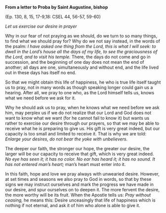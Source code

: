 

**From a letter to Proba by Saint Augustine, bishop**

(Ep. 130, 8, 15, 17-9,18: CSEL 44, 56-57, 59-60)

_Let us exercise our desire in prayer_

Why in our fear of not praying as we should, do we turn to so many things, to find what we should pray for? Why do we not say instead, in the words of the psalm: _I have asked one thing from the Lord, this is what I will seek: to dwell in the Lord’s house all the days of my life, to see the graciousness of the Lord, and to visit his temple._ There, the days do not come and go in succession, and the beginning of one day does not mean the end of another; all days are one, simultaneously and without end, and the life lived out in these days has itself no end.

So that we might obtain this life of happiness, he who is true life itself taught us to pray, not in many words as though speaking longer could gain us a hearing. After all, we pray to one who, as the Lord himself tells us, knows what we need before we ask for it.

Why he should ask us to pray, when he knows what we need before we ask him, may perplex us if we do not realize that our Lord and God does not want to know what we want (for he cannot fail to know it) but wants us rather to exercise our desire through our prayers, so that we may be able to receive what he is preparing to give us. His gift is very great indeed, but our capacity is too small and limited to receive it. That is why we are told: _Enlarge your desires, do not bear the yoke with unbelievers._

The deeper our faith, the stronger our hope, the greater our desire, the larger will be our capacity to receive that gift, which is very great indeed. _No eye has seen it; it has no color. No ear has heard it; it has no sound. It has not entered man’s heart;_ man’s heart must enter into it.

In this faith, hope and love we pray always with unwearied desire. However, at set times and seasons we also pray to God in words, so that by these signs we may instruct ourselves and mark the progress we have made in our desire, and spur ourselves on to deepen it. The more fervent the desire, the more worthy will be its fruit. When the Apostle tells us: _Pray without ceasing,_ he means this: Desire unceasingly that life of happiness which is nothing if not eternal, and ask it of him who alone is able to give it.

